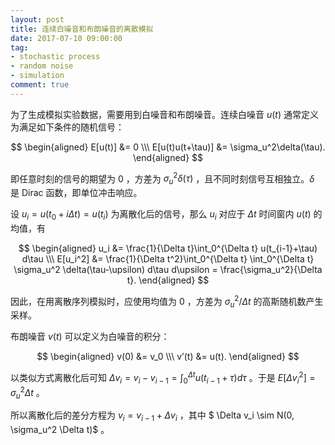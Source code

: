 ```yaml
---
layout: post
title: 连续白噪音和布朗噪音的离散模拟
date: 2017-07-10 09:00:00
tag:
- stochastic process
- random noise
- simulation
comment: true
---
```


为了生成模拟实验数据，需要用到白噪音和布朗噪音。连续白噪音 $u(t)$ 通常定义为满足如下条件的随机信号：

$$
\begin{aligned}
E[u(t)] &= 0 \\\
E[u(t)u(t+\tau)] &= \sigma_u^2\delta(\tau).
\end{aligned}
$$

即任意时刻的信号的期望为 0 ，方差为 $\sigma_u^2\delta(\tau)$ ，且不同时刻信号互相独立。$\delta$ 是 Dirac 函数，即单位冲击响应。

设 $u_i = u(t_0+i\Delta t) = u(t_i)$ 为离散化后的信号，那么 $u_i$ 对应于 $\Delta t$ 时间窗内 $u(t)$ 的均值，有

$$
\begin{aligned}
u_i &= \frac{1}{\Delta t}\int_0^{\Delta t} u(t_{i-1}+\tau) d\tau \\\
E[u_i^2] &= \frac{1}{\Delta t^2}\int_0^{\Delta t} \int_0^{\Delta t} \sigma_u^2 \delta(\tau-\upsilon) d\tau d\upsilon = \frac{\sigma_u^2}{\Delta t}.
\end{aligned}
$$

因此，在用离散序列模拟时，应使用均值为 0 ，方差为 $\sigma_u^2/\Delta t$ 的高斯随机数产生采样。

布朗噪音 $v(t)$ 可以定义为白噪音的积分：

$$
\begin{aligned}
v(0) &= v_0 \\\
v’(t) &= u(t).
\end{aligned}
$$

以类似方式离散化后可知 $\Delta v_i = v_i - v_{i-1} = \int_0^{\Delta t}u(t_{i-1}+\tau)d\tau$ 。于是 $E[ \Delta v_i^2 ] = \sigma_u^2\Delta t$ 。

所以离散化后的差分方程为 $v_i = v_{i-1} + \Delta v_i$ ，其中 $ \Delta v_i \sim N(0, \sigma_u^2 \Delta t)$  。
